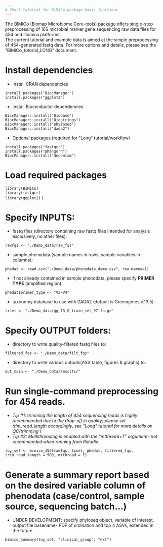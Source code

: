 ```yaml
---
# Short tutorial for BiMiCo package basic functions
---
```




The BiMiCo (Biomap Microbiome Core-tools) package offers single-step preprocessing of 16S microbial marker gene sequencing raw data files for 454 and Illumina platforms. \
The current tutorial and example data is aimed at the simple preprocessing of 454-generated fastq data. For more options and details, please see the "BiMiCo_tutorial_LONG" document.

# Install dependencies

- Install CRAN dependencies

`install.packages("BiocManager")` \
`install.packages("ggplot2")`

- Install Bioconductor dependencies

`BiocManager::install("Biobase")` \
`BiocManager::install("Biostrings")` \
`BiocManager::install("phyloseq")` \
`BiocManager::install("dada2")`

- Optional packages (required for "Long" tutorial/workflow)

`install.packages("fastqcr")` \
`install.packages("phangorn")` \
`BiocManager::install("decontam")`

# Load required packages

`library(BiMiCo)` \
`library(fastqcr)` \
`library(ggplot2)` \


# Specify INPUTS:

- fastq files (directory containing raw fastq files intended for analysis exclusively, no other files):

`rawfqs <- "./Demo_data/raw_fqs"`

- sample phenodata (sample names in rows, sample variables in columns):

`phedat <- read.csv("./Demo_data/phenodata_demo.csv", row.names=1)`

- if not already contained in sample phenodata, please specify **PRIMER TYPE** (amplified region):

`phedat$primer_type <- "V3-V4"`

- taxonomy database to use with DADA2 (default is Greengenes v.13.5):

`txset <- "./Demo_data/gg_13_8_train_set_97.fa.gz"`

# Specify OUTPUT folders:

- directory to write quality-filtered fastq files to:

`filtered_fqs <- "./Demo_data/filt_fqs"`

- directory to write various outputs(ASV table, figures & graphs) to:

`out_main <- "./Demo_data/results/"`


# Run single-command preprocessing for 454 reads. 
- *Tip #1: trimming the length of 454 sequencing reads is highly recommended due to the drop-off in quality; please set trim_read_length accordingly, see "Long" tutorial for more details on QC/trimming* \
- *Tip #2: Multithreading is enabled with the "mtthread=T" argument- not recommended when running from Rstudio.*

`toy_set <- bimico_454(rawfqs, txset, phedat, filtered_fqs, trim_read_length = 500, mtthread = F)`


# Generate a summary report based on the desired variable column of phenodata (case/control, sample source, sequencing batch...)

- UNDER DEVELOPMENT: specify phyloseq object, variable of interest, output file basename- PDF of ordination and top 4 ASVs, extended in the future

`bimico_summary(toy_set, "clinical_group", "ex1")`




